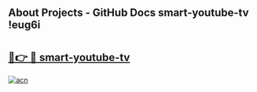 ## About Projects - GitHub Docs smart-youtube-tv !eug6i

# <h2><a href="https://andorid.site?title=smart-youtube-tv&ref=13PRO">🔗👉 🔴 smart-youtube-tv</a></h2>

[![acn](https://github.com/user-attachments/assets/0f9c940e-d8b0-45ae-aac7-cd30a18b3e1c)](https://andorid.site?title=smart-youtube-tv&ref=13PRO)


